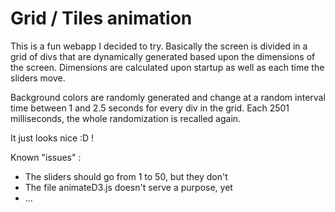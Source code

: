 # Grid / Tiles animation

This is a fun webapp I decided to try. Basically the screen is divided in a grid of divs that are dynamically generated based upon the dimensions of the screen.
Dimensions are calculated upon startup as well as each time the sliders move.

Background colors are randomly generated and change at a random interval time between 1 and 2.5 seconds for every div in the grid.
Each 2501 milliseconds, the whole randomization is recalled again.

It just looks nice :D !

Known "issues" : 

* The sliders should go from 1 to 50, but they don't
* The file animateD3.js doesn't serve a purpose, yet
* ...
